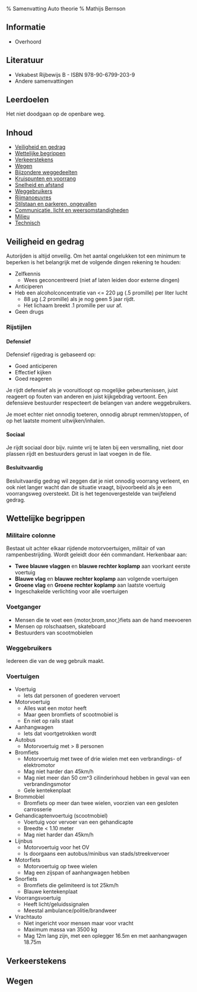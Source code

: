 % Samenvatting Auto theorie
% Mathijs Bernson

## Informatie

* Overhoord

## Literatuur

* Vekabest Rijbewijs B - ISBN 978-90-6799-203-9
* Andere samenvattingen

## Leerdoelen

Het niet doodgaan op de openbare weg.

## Inhoud

* [Veiligheid en gedrag](#veiligheid-en-gedrag)
* [Wettelijke begrippen](#wettelijke-begrippen)
* [Verkeerstekens](#foo)
* [Wegen](#)
* [Bijzondere weggedeelten](#)
* [Kruispunten en voorrang](#)
* [Snelheid en afstand](#)
* [Weggebruikers](#)
* [Rijmanoeuvres](#)
* [Stilstaan en parkeren, ongevallen](#)
* [Communicatie, licht en weersomstandigheden](#)
* [Milieu](#)
* [Technisch](#)

## Veiligheid en gedrag

Autorijden is altijd onveilig. Om het aantal ongelukken tot een minimum te beperken is het belangrijk met de volgende dingen rekening te houden:

* Zelfkennis
	* Wees geconcentreerd (niet af laten leiden door externe dingen)
* Anticiperen
* Heb een alcoholconcentratie van <= 220 µg (.5 promille) per liter lucht
	* 88 µg (.2 promille) als je nog geen 5 jaar rijdt.
	* Het lichaam breekt .1 promille per uur af.
* Geen drugs

### Rijstijlen

#### Defensief

Defensief rijgedrag is gebaseerd op:

* Goed anticiperen
* Effectief kijken
* Goed reageren

Je rijdt defensief als je vooruitloopt op mogelijke gebeurtenissen, juist reageert op fouten van anderen en juist kijkgebdrag vertoont. Een defensieve bestuurder respecteert de belangen van andere weggebruikers.

Je moet echter niet onnodig toeteren, onnodig abrupt remmen/stoppen, of op het laatste moment uitwijken/inhalen.

#### Sociaal

Je rijdt sociaal door bijv. ruimte vrij te laten bij een versmalling, niet door plassen rijdt en bestuurders gerust in laat voegen in de file.

#### Besluitvaardig

Besluitvaardig gedrag wil zeggen dat je niet onnodig voorrang verleent, en ook niet langer wacht dan de situatie vraagt, bijvoorbeeld als je een voorrangsweg oversteekt. Dit is het tegenovergestelde van twijfelend gedrag.

## Wettelijke begrippen

### Militaire colonne

Bestaat uit achter elkaar rijdende motorvoertuigen, militair of van rampenbestrijding. Wordt geleidt door één commandant. Herkenbaar aan:

* **Twee blauwe vlaggen** en **blauwe rechter koplamp** aan voorkant eerste voertuig
* **Blauwe vlag** en **blauwe rechter koplamp** aan volgende voertuigen
* **Groene vlag** en **Groene rechter koplamp** aan laatste voertuig
* Ingeschakelde verlichting voor alle voertuigen

### Voetganger

* Mensen die te voet een {motor,brom,snor,}fiets aan de hand meevoeren
* Mensen op rolschaatsen, skateboard
* Bestuurders van scootmobielen

### Weggebruikers

Iedereen die van de weg gebruik maakt.

### Voertuigen

* Voertuig
	* Iets dat personen of goederen vervoert
* Motorvoertuig
	* Alles wat een motor heeft
	* Maar geen bromfiets of scootmobiel is
	* En niet op rails staat
* Aanhangwagen
	* Iets dat voortgetrokken wordt
* Autobus
	* Motorvoertuig met > 8 personen
* Bromfiets
	* Motorvoertuig met twee of drie wielen met een verbrandings- of elektromotor
	* Mag niet harder dan 45km/h
	* Mag niet meer dan 50 cm^3 cilinderinhoud hebben in geval van een verbrandingsmotor
	* Gele kentekenplaat
* Brommobiel
	* Bromfiets op meer dan twee wielen, voorzien van een gesloten carrosserie
* Gehandicaptenvoertuig (scootmobiel)
	* Voertuig voor vervoer van een gehandicapte
	* Breedte < 1.10 meter
	* Mag niet harder dan 45km/h
* Lijnbus
	* Motorvoertuig voor het OV
	* Is doorgaans een autobus/minibus van stads/streekvervoer
* Motorfiets
	* Motorvoertuig op twee wielen
	* Mag een zijspan of aanhangwagen hebben
* Snorfiets
	* Bromfiets die gelimiteerd is tot 25km/h
	* Blauwe kentekenplaat
* Voorrangsvoertuig
	* Heeft licht/geluidssignalen
	* Meestal ambulance/politie/brandweer
* Vrachtauto
	* Niet ingericht voor mensen maar voor vracht
	* Maximum massa van 3500 kg
	* Mag 12m lang zijn, met een oplegger 16.5m en met aanhangwagen 18.75m

## Verkeerstekens

## Wegen


